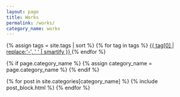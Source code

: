 ```yaml
---
layout: page
title: Works
permalink: /works/
category_name: works
---
```

<span>
{% assign tags = site.tags | sort %}
{% for tag in tags %}
    <a href="/tag/{{ tag | first | slugify }}/"
        style="font-size: {{ tag | last | size  |  times: 4 | plus: 80  }}%">
            {{ tag[0] | replace:'-', ' ' | smartify }}
    </a>
{% endfor %}
</span>

{% if page.category_name %}
  {% assign category_name = page.category_name %}
{% endif %}

<div class="container mx-auto">
  {% for post in site.categories[category_name] %}
    {% include post_block.html %}
  {% endfor %}
</div>
